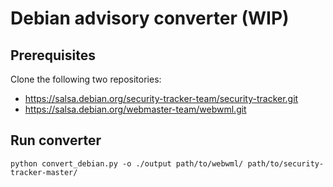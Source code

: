 # Debian advisory converter (WIP)

## Prerequisites

Clone the following two repositories:
- https://salsa.debian.org/security-tracker-team/security-tracker.git
- https://salsa.debian.org/webmaster-team/webwml.git


## Run converter

```
python convert_debian.py -o ./output path/to/webwml/ path/to/security-tracker-master/
```
